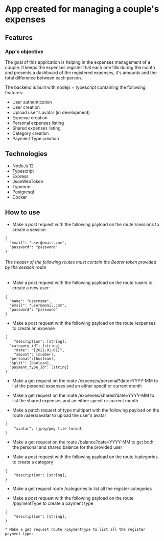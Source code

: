 
# App created for managing a couple's expenses

## Features

### App's objective

The goal of this application is helping in the expenses management of a couple. It keeps the expenses register that each one fills during the month and presents a dashboard of the registered expenses, it's amounts and the total difference between each person.


 The backend is built with nodejs + typescript containing the following features:

* User authentication
* User creation
* Upload user's avatar (in development)
* Expense creation
* Personal expenses listing
* Shared expenses listing
* Category creation
* Payment Type creation

## Technologies

* NodeJs 12
* Typescript
* Express
* JsonWebToken
* Typeorm
* Postgresql
* Docker

## How to use

* Make a post request with the following payload on the route /sessions to create a session:
```
{
  "email": "user@email.com",
  "password": "password"
}
```

###### The header of the following routes must contain the Bearer token provided by the session route

* Make a post request with the following payload on the route /users to create a new user:
```
{
  "name": "username",
  "email": "user@email.com",
  "password": "password"
}
```

* Make a post request with the following payload on the route /expenses to create an expense

```
{
	"description": [string],
  "category_id": [string],
	"date": "[2021-01-01]",
	"amount": [number],
  "personal":[boolean],
  "split": [boolean],
  "payment_type_id": [string]
}
```

* Make a get request on the route /expenses/personal?date=YYYY-MM to list the personal expenses and an either specif or current month

* Make a get request on the route /expenses/shared?date=YYYY-MM to list the shared expenses and an either specif or current month

* Make a patch request of type multipart with the following payload on the route /users/avatar to upload the user's avatar

```
{
	"avatar": [jpeg/png file format]
}

```
* Make a get request on the route /balance?date=YYYY-MM to get both the personal and shared balance for the provided user

* Make a post request with the following payload on the route /categories to create a category

```
{
	"description": [string],
}
```

* Make a get request route /categories to list all the register categories

* Make a post request with the following payload on the route /paymentType to create a payment type

```
{
	"description": [string],
}

* Make a get request route /paymentType to list all the register payment types
